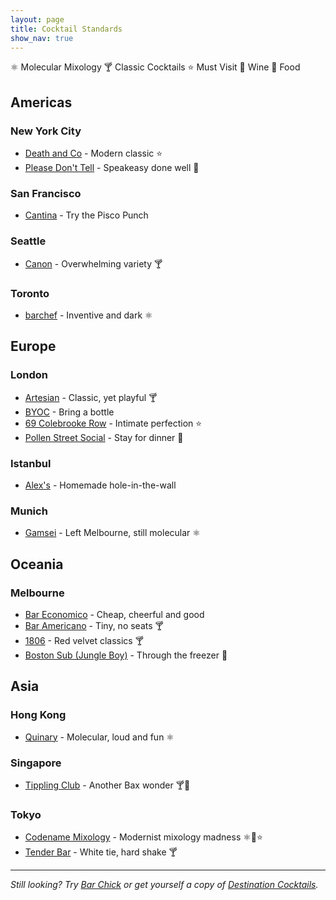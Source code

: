 ```yaml
---
layout: page
title: Cocktail Standards
show_nav: true
---
```


    
⚛ Molecular Mixology
🍸 Classic Cocktails
⭐️ Must Visit
🍷 Wine
🍴 Food



## Americas 

### New York City

* [Death and Co](http://www.deathandcompany.com) - Modern classic ⭐️
* [Please Don't Tell](http://pdtnyc.com) - Speakeasy done well 🍴

### San Francisco

* [Cantina](http://www.cantinasf.com) - Try the Pisco Punch

### Seattle

* [Canon](http://www.canonseattle.com) - Overwhelming variety 🍸

### Toronto

* [barchef](http://www.barcheftoronto.com) - Inventive and dark ⚛

## Europe

### London

* [Artesian](http://www.artesian-bar.co.uk/) - Classic, yet playful 🍸
* [BYOC](http://www.byoc.co.uk) - Bring a bottle
* [69 Colebrooke Row](http://69colebrookerow.com) - Intimate perfection ⭐️
* [Pollen Street Social](http://www.pollenstreetsocial.com/social-bar/social-bar/) - Stay for dinner 🍴

### Istanbul

* [Alex's](http://www.theguideistanbul.com/news/view/951/alex-waldmans-classy-imbibing-bar/) - Homemade hole-in-the-wall

### Munich

* [Gamsei](http://gamsei.com) - Left Melbourne, still molecular  ⚛

## Oceania 

### Melbourne

* [Bar Economico](http://www.bareconomico.com.au/) - Cheap, cheerful and good
* [Bar Americano](https://www.facebook.com/baramericanomel) - Tiny, no seats  🍸
* [1806](http://www.1806.com.au) - Red velvet classics 🍸
* [Boston Sub (Jungle Boy)](http://www.bostonsub.com.au) - Through the freezer 🍴


## Asia

### Hong Kong

* [Quinary](http://www.quinary.hk) - Molecular, loud and fun  ⚛


### Singapore

* [Tippling Club](http://www.tipplingclub.com/) - Another Bax wonder  🍸🍷

### Tokyo


* [Codename Mixology](http://bar-navi.suntory.co.jp/shop/0X00229664/) - Modernist mixology madness ⚛🍴⭐️ 
* [Tender Bar](http://www.sunnypages.jp/travel_guide/tokyo_nightlife/bars/Tender+Bar+Ginza/4422) - White tie, hard shake  🍸




---

*Still looking? Try [Bar Chick](http://www.barchick.com) or get yourself a copy of [Destination Cocktails](http://www.amazon.com/Destination-Cocktails-Travelers-Superior-Libations/dp/1595800727).*


